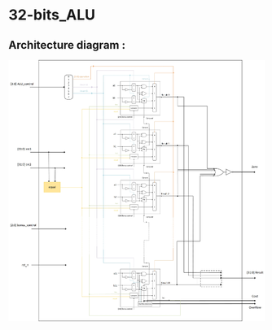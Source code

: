 # 32-bits_ALU

## Architecture diagram : 
![image](https://github.com/katelo731/32-bits_ALU/blob/master/32-bits_alu.jpg)
